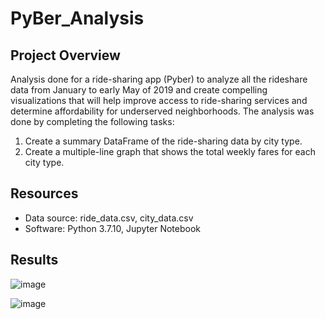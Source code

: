 # PyBer_Analysis
## Project Overview
Analysis done for a ride-sharing app (Pyber) to analyze all the rideshare data from January to early May of 2019 and create compelling visualizations that will help improve access to ride-sharing services and determine affordability for underserved neighborhoods. The analysis was done by completing the following tasks:

  1.  Create a summary DataFrame of the ride-sharing data by city type.
  2.  Create a multiple-line graph that shows the total weekly fares for each city type.

## Resources
- Data source: ride_data.csv, city_data.csv
- Software: Python 3.7.10, Jupyter Notebook
## Results

![image](https://user-images.githubusercontent.com/91766276/144371489-92616fa1-2081-4ded-9eb6-6caaeba8a027.png)


![image](https://user-images.githubusercontent.com/91766276/144371631-93ea96d6-25bc-43c4-a858-d0a615a0b1e5.png)

